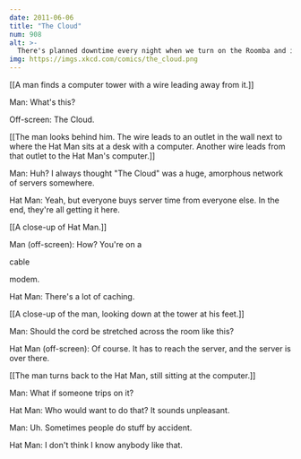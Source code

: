 ```yaml
---
date: 2011-06-06
title: "The Cloud"
num: 908
alt: >-
  There's planned downtime every night when we turn on the Roomba and it runs over the cord.
img: https://imgs.xkcd.com/comics/the_cloud.png
---
```

[[A man finds a computer tower with a wire leading away from it.]]

Man: What's this?

Off-screen: The Cloud.

[[The man looks behind him. The wire leads to an outlet in the wall next to where the Hat Man sits at a desk with a computer. Another wire leads from that outlet to the Hat Man's computer.]]

Man: Huh? I always thought "The Cloud" was a huge, amorphous network of servers somewhere.

Hat Man: Yeah, but everyone buys server time from everyone else. In the end, they're all getting it here.

[[A close-up of Hat Man.]]

Man (off-screen): How? You're on a 

cable

 modem.

Hat Man: There's a lot of caching.

[[A close-up of the man, looking down at the tower at his feet.]]

Man: Should the cord be stretched across the room like this?

Hat Man (off-screen): Of course. It has to reach the server, and the server is over there.

[[The man turns back to the Hat Man, still sitting at the computer.]]

Man: What if someone trips on it?

Hat Man: Who would want to do that? It sounds unpleasant.

Man: Uh. Sometimes people do stuff by accident.

Hat Man: I don't think I know anybody like that.

